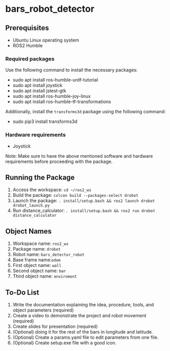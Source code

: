# bars_robot_detector

## Prerequisites
- Ubuntu Linux operating system
- ROS2 Humble
### Required packages
Use the following command to install the necessary packages:
- sudo apt install ros-humble-urdf-tutorial
- sudo apt install joystick
- sudo apt install jstest-gtk
- sudo apt install ros-humble-joy-linux
- sudo apt install ros-humble-tf-transformations

Additionally, install the `transforms3d` package using the following command:
- sudo pip3 install transforms3d

### Hardware requirements
- Joystick

Note: Make sure to have the above mentioned software and hardware requirements before proceeding with the package.

## Running the Package
1. Access the workspace: `cd ~/ros2_ws`
2. Build the package: `colcon build --packages-select drobot`
3. Launch the package: `. install/setup.bash && ros2 launch drobot drobot_launch.py`
4. Run distance_calculator: `. install/setup.bash && ros2 run drobot distance_calculator`

## Object Names
1. Workspace name: `ros2_ws`
2. Package name: `drobot`
3. Robot name: `bars_detector_robot`
4. Base frame name:`odom`
5. First object name: `wall`
6. Second object name: `bar`
7. Third object name: `enviroment`

## To-Do List
1. Write the documentation explaining the idea, procedure, tools, and object parameters (required)
2. Create a video to demonstrate the project and robot movement (required)
3. Create slides for presentation (required)
4. (Optional) doing it for the rest of the bars in longitude and latitude.
5. (Optional) Create a params.yaml file to edit parameters from one file.
6. (Optional) Create setup.exe file with a good icon.
